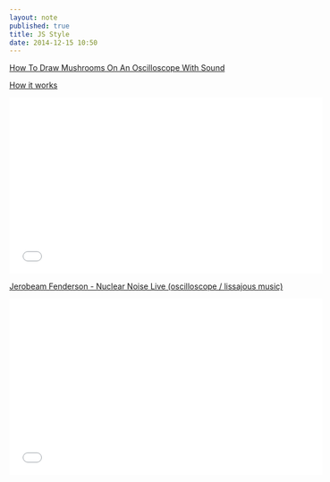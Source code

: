 ```yaml
---
layout: note
published: true
title: JS Style
date: 2014-12-15 10:50
---
```

[How To Draw Mushrooms On An Oscilloscope With Sound](http://www.youtube.com/watch?v=rtR63-ecUNo)

[How it works](http://www.jerobeamfenderson.net/post/101351329308/how-it-works)

<div class="flex-video"><iframe width="560" height="315" src="//www.youtube-nocookie.com/embed/rtR63-ecUNo" frameborder="0" allowfullscreen></iframe></div>

[Jerobeam Fenderson - Nuclear Noise Live (oscilloscope / lissajous music)]()

<div class="flex-video"><iframe width="560" height="315" src="//www.youtube-nocookie.com/embed/l8m5L2gqHPw" frameborder="0" allowfullscreen></iframe></div>

